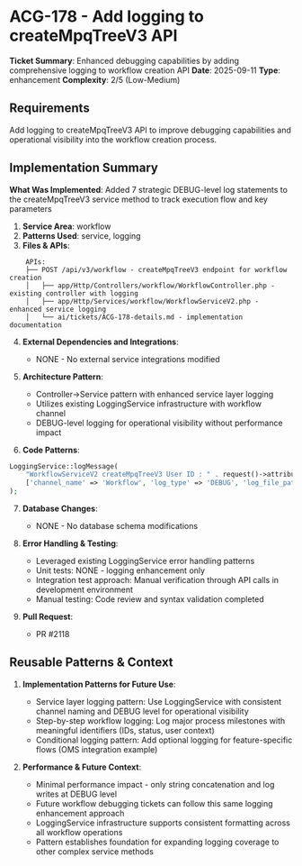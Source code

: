 # ACG-178 - Add logging to createMpqTreeV3 API

**Ticket Summary**: Enhanced debugging capabilities by adding comprehensive logging to workflow creation API
**Date**: 2025-09-11
**Type**: enhancement
**Complexity**: 2/5 (Low-Medium)

## Requirements

Add logging to createMpqTreeV3 API to improve debugging capabilities and operational visibility into the workflow creation process.

## Implementation Summary

**What Was Implemented**: Added 7 strategic DEBUG-level log statements to the createMpqTreeV3 service method to track execution flow and key parameters

1. **Service Area**: workflow
2. **Patterns Used**: service, logging
3. **Files & APIs**:
```
    APIs:
    ├── POST /api/v3/workflow - createMpqTreeV3 endpoint for workflow creation
    │   ├── app/Http/Controllers/workflow/WorkflowController.php - existing controller with logging
    │   ├── app/Http/Services/workflow/WorkflowServiceV2.php - enhanced service logging
    │   └── ai/tickets/ACG-178-details.md - implementation documentation
```

4. **External Dependencies and Integrations**:
    - NONE - No external service integrations modified

5. **Architecture Pattern**:
    - Controller→Service pattern with enhanced service layer logging
    - Utilizes existing LoggingService infrastructure with workflow channel
    - DEBUG-level logging for operational visibility without performance impact

6. **Code Patterns**:
```php
LoggingService::logMessage(
    "WorkflowServiceV2 createMpqTreeV3 User ID : " . request()->attributes->get('user')->id . " [step description] - [context]",
    ['channel_name' => 'Workflow', 'log_type' => 'DEBUG', 'log_file_path' => storage_path('logs')."/workflow.log"]
);
```

7. **Database Changes**:
    - NONE - No database schema modifications

8. **Error Handling & Testing**:
    - Leveraged existing LoggingService error handling patterns
    - Unit tests: NONE - logging enhancement only
    - Integration test approach: Manual verification through API calls in development environment
    - Manual testing: Code review and syntax validation completed

9. **Pull Request**:
    - PR #2118

## Reusable Patterns & Context

1. **Implementation Patterns for Future Use**:
    - Service layer logging pattern: Use LoggingService with consistent channel naming and DEBUG level for operational visibility
    - Step-by-step workflow logging: Log major process milestones with meaningful identifiers (IDs, status, user context)
    - Conditional logging pattern: Add optional logging for feature-specific flows (OMS integration example)

2. **Performance & Future Context**:
    - Minimal performance impact - only string concatenation and log writes at DEBUG level
    - Future workflow debugging tickets can follow this same logging enhancement approach
    - LoggingService infrastructure supports consistent formatting across all workflow operations
    - Pattern establishes foundation for expanding logging coverage to other complex service methods